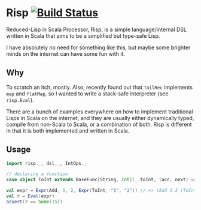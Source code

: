 # Risp [![Build Status](https://travis-ci.org/lloydmeta/Risp.svg?branch=master)](https://travis-ci.org/lloydmeta/Risp)

Reduced-Lisp in Scala Processor, Risp, is a simple language/internal DSL
written in Scala that aims to be a simplified but type-safe Lisp.

I have absolutely no need for something like this, but maybe some brighter minds
on the internet can have some fun with it.

## Why

To scratch an itch, mostly. Also, recently found out that `TailRec` implements
`map` and `flatMap`, so I wanted to write a stack-safe interpreter (see `risp.Eval`).

There are a bunch of examples everywhere on how to implement traditional 
Lisps in Scala on the internet, and they are usually either dynamically typed,
compile from non-Scala to Scala, or a combination of both. Risp is different 
in that it is both implemented and written in Scala.


## Usage

```scala
import risp._, dsl._, IntOps._

// declaring a function
case object ToInt extends BaseFunc[String, Int](_.toInt, (acc, next) => acc * 10 + next.toInt)

val expr = Expr(Add, 1, 2, Expr(ToInt, "1", "2")) // => (Add 1 2 (ToInt 1 2))
val r = Eval(expr)
assert(r == Some(15))
```